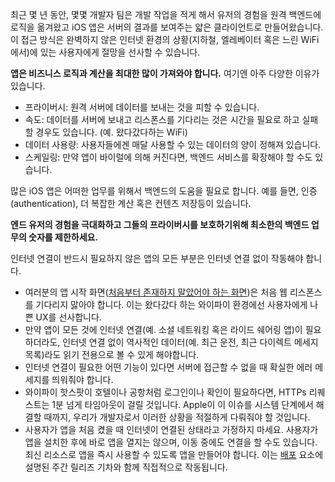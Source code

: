 최근 몇 년 동안, 몇몇 개발자 팀은 개발 작업을 적게 해서 유저의 경험을 원격 백엔드에 로직을 옮겨왔고 iOS 앱은 서버의 결과를 보여주는 얇은 클라이언트로 만들어왔습니다. 이 접근 방식은 완벽하지 않은 인터넷 환경의 상황(지하철, 엘레베이터 혹은 느린 WiFi에서)에 있는 사용자에게 절망을 선사할 수 있습니다.

**앱은 비즈니스 로직과 계산을 최대한 많이 가져와야 합니다.** 여기엔 아주 다양한 이유가 있습니다.

- 프라이버시: 원격 서버에 데이터를 보내는 것을 피할 수 있습니다.
- 속도: 데이터를 서버에 보내고 리스폰스를 기다리는 것은 시간을 필요로 하고 실패할 경우도 있습니다. (예. 왔다갔다하는 WiFi)
- 데이터 사용량: 사용자들에겐 매달 사용할 수 있는 데이터의 양이 정해져 있습니다.
- 스케일링: 만약 앱이 바이럴에 의해 커진다면, 백엔드 서비스를 확장해야 할 수도 있습니다.

많은 iOS 앱은 어떠한 업무를 위해서 백엔드의 도움을 필요로 합니다. 예를 들면, 인증(authentication), 더 복잡한 계산 혹은 컨텐츠 저장등이 있습니다.

**엔드 유저의 경험을 극대화하고 그들의 프라이버시를 보호하기위해 최소한의 백엔드 업무의 숫자를 제한하세요.**

인터넷 연결이 반드시 필요하지 않은 앱의 모든 부분은 인터넷 연결 없이 작동해야 합니다.

- 여러분의 앱 시작 화면([처음부터 존재하지 말았어야 하는 화면](https://developer.apple.com/design/human-interface-guidelines/patterns/launching/))은 처음 웹 리스폰스를 기다리지 맗아야 합니다. 이는 왔다갔다 하는 와이파이 환경에선 사용자에게 나쁜 UX를 선사합니다.
- 만약 앱이 모든 것에 인터넷 연결(예. 소셜 네트워킹 혹은 라이드 쉐어링 앱)이 필요하더라도, 인터넷 연결 없이 역사적인 데이터(예. 최근 운전, 최근 다이렉트 메세지 목록)라도 읽기 전용으로 볼 수 있게 해야합니다.
- 인터넷 연결이 필요한 어떤 기능이 있다면 서버에 접근할 수 없을 때 확실한 에러 메세지를 띄워줘야 합니다.
- 와이파이 핫스팟이 호텔이나 공항처럼 로그인이나 확인이 필요하다면, HTTPs 리퀘스트는 1분 넘게 타임아웃이 걸릴 것입니다. Apple이 이 이슈를 시스템 단계에서 해결할 때까지, 우리가 개발자로서 이러한 상황을 적절하게 다뤄줘야 할 것입니다.
- 사용자가 앱을 처음 켰을 때 인터넷이 연결된 상태라고 가정하지 마세요. 사용자가 앱을 설치한 후에 바로 앱을 열지는 않으며, 이동 중에도 연결을 할 수도 있습니다. 최신 리소스로 앱을 즉시 사용할 수 있도록 앱을 만들어야 합니다. 이는 [배포](/ko/deployment) 요소에 설명된 주간 릴리즈 기차와 함께 직접적으로 작동됩니다.
